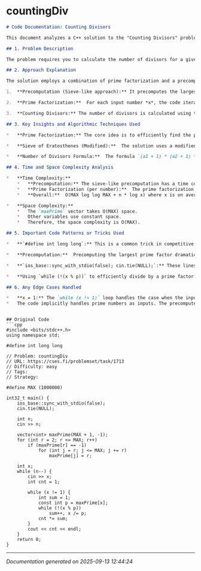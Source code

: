 # countingDiv

```markdown
# Code Documentation: Counting Divisors

This document analyzes a C++ solution to the "Counting Divisors" problem, which can be found at [https://cses.fi/problemset/task/1713](https://cses.fi/problemset/task/1713) on the CSES problemset.

## 1. Problem Description

The problem requires you to calculate the number of divisors for a given set of integers.  Given *n* integers, for each integer *x*, the program should output the number of divisors of *x*.

## 2. Approach Explanation

The solution employs a combination of prime factorization and a precomputed maximum prime factor table to efficiently count the number of divisors for each input number.

1.  **Precomputation (Sieve-like approach):** It precomputes the largest prime factor for all numbers up to `MAX` (1,000,000). This is done using a modified sieve of Eratosthenes, storing the largest prime factor found for each number.

2.  **Prime Factorization:**  For each input number *x*, the code iteratively divides *x* by its largest prime factor (obtained from the precomputed table) until *x* becomes 1. During this process, it keeps track of the exponent of each prime factor.

3.  **Counting Divisors:** The number of divisors is calculated using the formula: If the prime factorization of *x* is  *p<sub>1</sub><sup>a<sub>1</sub></sup> * p<sub>2</sub><sup>a<sub>2</sub></sup> * ... * p<sub>k</sub><sup>a<sub>k</sub></sup>*, then the number of divisors of *x* is *(a<sub>1</sub> + 1) * (a<sub>2</sub> + 1) * ... * (a<sub>k</sub> + 1)*.

## 3. Key Insights and Algorithmic Techniques Used

*   **Prime Factorization:** The core idea is to efficiently find the prime factors of the input number.  Using the precomputed maximum prime factor table dramatically speeds up this process.

*   **Sieve of Eratosthenes (Modified):**  The solution uses a modified sieve to find the largest prime factor of each number up to `MAX`. Instead of marking multiples as composite, it stores the smallest prime factor that divides a number.  This avoids repeated divisions in the main loop.

*   **Number of Divisors Formula:**  The formula `(a1 + 1) * (a2 + 1) * ... * (ak + 1)` is the foundation for counting divisors once the prime factorization is known.

## 4. Time and Space Complexity Analysis

*   **Time Complexity:**
    *   **Precomputation:** The sieve-like precomputation has a time complexity of approximately O(MAX log log MAX), which is almost linear.
    *   **Prime Factorization (per number):**  The prime factorization for each input number *x* takes O(log x) on average (due to the precomputed largest prime factors), but at worst O(sqrt(x)) without the sieve. With precomputation, the factorization takes very little time as it is already partially factored. The number of iterations depends on the number of distinct prime factors and their exponents.  In practice, this is much faster than general factorization.
    *   **Overall:**  O(MAX log log MAX + n * log x) where x is on average the average input. If all x are close to MAX, it becomes O(MAX log log MAX + n * log MAX).

*   **Space Complexity:**
    *   The `maxPrime` vector takes O(MAX) space.
    *   Other variables use constant space.
    *   Therefore, the space complexity is O(MAX).

## 5. Important Code Patterns or Tricks Used

*   **`#define int long long`:** This is a common trick in competitive programming to avoid integer overflow issues when dealing with large numbers (especially when calculating products).

*   **Precomputation:**  Precomputing the largest prime factor dramatically speeds up the process of counting divisors.

*   **`ios_base::sync_with_stdio(false); cin.tie(NULL);`:** These lines optimize input/output operations, making the program run faster.

*   **Using `while (!(x % p))` to efficiently divide by a prime factor:** This neatly handles the exponents of prime factors in the factorization.

## 6. Any Edge Cases Handled

*   **x = 1:** The `while (x != 1)` loop handles the case when the input number is 1 correctly (it doesn't enter the loop, and the initial value of `cnt` which is 1 remains unchanged). The number of divisors of 1 is 1.
*   The code implicitly handles prime numbers as inputs. The precomputed table will show the number as its own prime factor.

```
```

## Original Code
```cpp
#include <bits/stdc++.h>
using namespace std;

#define int long long

// Problem: countingDiv
// URL: https://cses.fi/problemset/task/1713
// Difficulty: easy
// Tags:
// Strategy:

#define MAX (1000000)

int32_t main() {
    ios_base::sync_with_stdio(false);
    cin.tie(NULL);

    int n;
    cin >> n;

    vector<int> maxPrime(MAX + 1, -1);
    for (int r = 2; r <= MAX; r++)
        if (maxPrime[r] == -1)
            for (int j = r; j <= MAX; j += r)
                maxPrime[j] = r;

    int x;
    while (n--) {
        cin >> x;
        int cnt = 1;

        while (x != 1) {
            int sum = 1;
            const int p = maxPrime[x];
            while (!(x % p))
                sum++, x /= p;
            cnt *= sum;
        }
        cout << cnt << endl;
    }
    return 0;
}
```

---
*Documentation generated on 2025-09-13 12:44:24*
